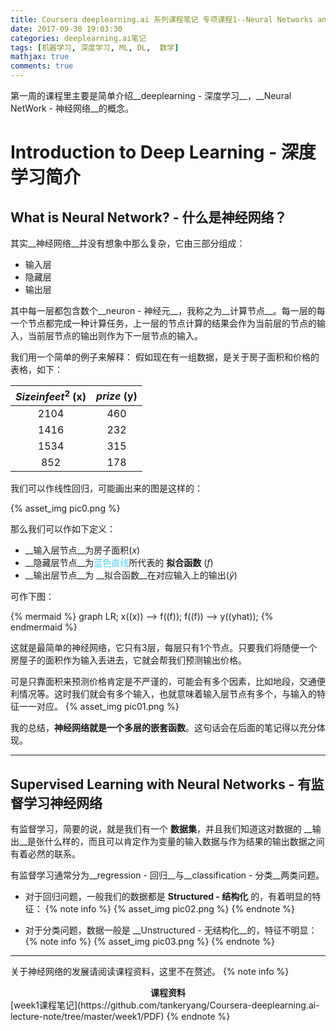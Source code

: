 ```yaml
---
title: Coursera deeplearning.ai 系列课程笔记 专项课程1--Neural Networks and Deep Learning_week1
date: 2017-09-30 19:03:30
categories: deeplearning.ai笔记
tags: [机器学习, 深度学习, ML, DL,  数学]
mathjax: true
comments: true
---
```


第一周的课程里主要是简单介绍__deeplearning - 深度学习__，__Neural NetWork - 神经网络__的概念。

<!--more-->

# Introduction to Deep Learning - 深度学习简介
## What is Neural Network? - 什么是神经网络？
其实__神经网络__并没有想象中那么复杂，它由三部分组成：
* 输入层
* 隐藏层
* 输出层

其中每一层都包含数个__neuron - 神经元__，我称之为__计算节点__。每一层的每一个节点都完成一种计算任务，上一层的节点计算的结果会作为当前层的节点的输入，当前层节点的输出则作为下一层节点的输入。

我们用一个简单的例子来解释：
假如现在有一组数据，是关于房子面积和价格的表格，如下：

|$Size in feet^{2}$ (x)|$prize$ (y)|
|:---:|:---:|
|2104|460|
|1416|232|
|1534|315|
|852|178|

我们可以作线性回归，可能画出来的图是这样的：

{% asset_img pic0.png %}

那么我们可以作如下定义：
* __输入层节点__为房子面积$(x)$
* __隐藏层节点__为<font color="#50ccf1">蓝色直线</font>所代表的 __拟合函数__ $(f)$
* __输出层节点__为 __拟合函数__在对应输入上的输出$(\hat{y})$

可作下图：

{% mermaid %}
graph LR;
    x((x)) --> f((f));
    f((f)) --> y((yhat));
{% endmermaid %}

这就是最简单的神经网络，它只有$3$层，每层只有$1$个节点。只要我们将随便一个房屋子的面积作为输入丢进去，它就会帮我们预测输出价格。

可是只靠面积来预测价格肯定是不严谨的，可能会有多个因素，比如地段，交通便利情况等。这时我们就会有多个输入，也就意味着输入层节点有多个，与输入的特征一一对应。
{% asset_img pic01.png %}

我的总结，__神经网络就是一个多层的嵌套函数__。这句话会在后面的笔记得以充分体现。

---

## Supervised Learning with Neural Networks - 有监督学习神经网络
有监督学习，简要的说，就是我们有一个 __数据集__，并且我们知道这对数据的 __输出__是张什么样的，而且可以肯定作为变量的输入数据与作为结果的输出数据之间有着必然的联系。

有监督学习通常分为__regression - 回归__与__classification - 分类__两类问题。
* 对于回归问题，一般我们的数据都是 __Structured - 结构化__ 的，有着明显的特征：
{% note info %}
{% asset_img pic02.png %}
{% endnote %}

* 对于分类问题，数据一般是 __Unstructured - 无结构化__的，特征不明显：
{% note info %}
{% asset_img pic03.png %}
{% endnote %}

---
关于神经网络的发展请阅读课程资料，这里不在赘述。
{% note info %}
<center><strong>课程资料</strong></center>
[week1课程笔记](https://github.com/tankeryang/Coursera-deeplearning.ai-lecture-note/tree/master/week1/PDF)
{% endnote %}